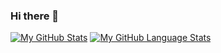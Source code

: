 ### Hi there 👋

<!--
**NegarMirgati/NegarMirgati** is a ✨ _special_ ✨ repository because its `README.md` (this file) appears on your GitHub profile.

Here are some ideas to get you started:

- 🔭 I’m currently working on ...
- 🌱 I’m currently learning ...
- 👯 I’m looking to collaborate on ...
- 🤔 I’m looking for help with ...
- 💬 Ask me about ...
- 📫 How to reach me: ...
- 😄 Pronouns: ...
- ⚡ Fun fact: ...
-->

[![My GitHub Stats](https://github-readme-stats.vercel.app/api/?username=NegarMirgati&count_private=true&theme=tokyonight&showicons=true)]()
[![My GitHub Language Stats](https://github-readme-stats.vercel.app/api/top-langs/?username=NegarMirgati&langs_count=5&theme=tokyonight)]()


